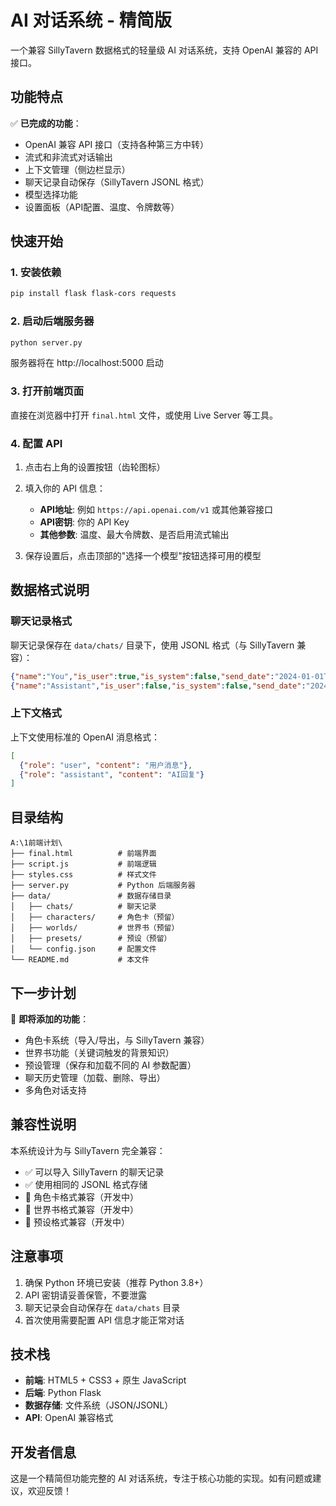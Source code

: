 # AI 对话系统 - 精简版

一个兼容 SillyTavern 数据格式的轻量级 AI 对话系统，支持 OpenAI 兼容的 API 接口。

## 功能特点

✅ **已完成的功能**：
- OpenAI 兼容 API 接口（支持各种第三方中转）
- 流式和非流式对话输出
- 上下文管理（侧边栏显示）
- 聊天记录自动保存（SillyTavern JSONL 格式）
- 模型选择功能
- 设置面板（API配置、温度、令牌数等）

## 快速开始

### 1. 安装依赖

```bash
pip install flask flask-cors requests
```

### 2. 启动后端服务器

```bash
python server.py
```

服务器将在 http://localhost:5000 启动

### 3. 打开前端页面

直接在浏览器中打开 `final.html` 文件，或使用 Live Server 等工具。

### 4. 配置 API

1. 点击右上角的设置按钮（齿轮图标）
2. 填入你的 API 信息：
   - **API地址**: 例如 `https://api.openai.com/v1` 或其他兼容接口
   - **API密钥**: 你的 API Key
   - **其他参数**: 温度、最大令牌数、是否启用流式输出

3. 保存设置后，点击顶部的"选择一个模型"按钮选择可用的模型

## 数据格式说明

### 聊天记录格式
聊天记录保存在 `data/chats/` 目录下，使用 JSONL 格式（与 SillyTavern 兼容）：

```json
{"name":"You","is_user":true,"is_system":false,"send_date":"2024-01-01T12:00:00","mes":"用户消息内容","swipes":["用户消息内容"],"swipe_id":0}
{"name":"Assistant","is_user":false,"is_system":false,"send_date":"2024-01-01T12:00:01","mes":"AI回复内容","swipes":["AI回复内容"],"swipe_id":0}
```

### 上下文格式
上下文使用标准的 OpenAI 消息格式：

```json
[
  {"role": "user", "content": "用户消息"},
  {"role": "assistant", "content": "AI回复"}
]
```

## 目录结构

```
A:\1前端计划\
├── final.html          # 前端界面
├── script.js           # 前端逻辑
├── styles.css          # 样式文件
├── server.py           # Python 后端服务器
├── data/               # 数据存储目录
│   ├── chats/          # 聊天记录
│   ├── characters/     # 角色卡（预留）
│   ├── worlds/         # 世界书（预留）
│   ├── presets/        # 预设（预留）
│   └── config.json     # 配置文件
└── README.md           # 本文件
```

## 下一步计划

🚀 **即将添加的功能**：
- 角色卡系统（导入/导出，与 SillyTavern 兼容）
- 世界书功能（关键词触发的背景知识）
- 预设管理（保存和加载不同的 AI 参数配置）
- 聊天历史管理（加载、删除、导出）
- 多角色对话支持

## 兼容性说明

本系统设计为与 SillyTavern 完全兼容：
- ✅ 可以导入 SillyTavern 的聊天记录
- ✅ 使用相同的 JSONL 格式存储
- 🔄 角色卡格式兼容（开发中）
- 🔄 世界书格式兼容（开发中）
- 🔄 预设格式兼容（开发中）

## 注意事项

1. 确保 Python 环境已安装（推荐 Python 3.8+）
2. API 密钥请妥善保管，不要泄露
3. 聊天记录会自动保存在 `data/chats` 目录
4. 首次使用需要配置 API 信息才能正常对话

## 技术栈

- **前端**: HTML5 + CSS3 + 原生 JavaScript
- **后端**: Python Flask
- **数据存储**: 文件系统（JSON/JSONL）
- **API**: OpenAI 兼容格式

## 开发者信息

这是一个精简但功能完整的 AI 对话系统，专注于核心功能的实现。如有问题或建议，欢迎反馈！